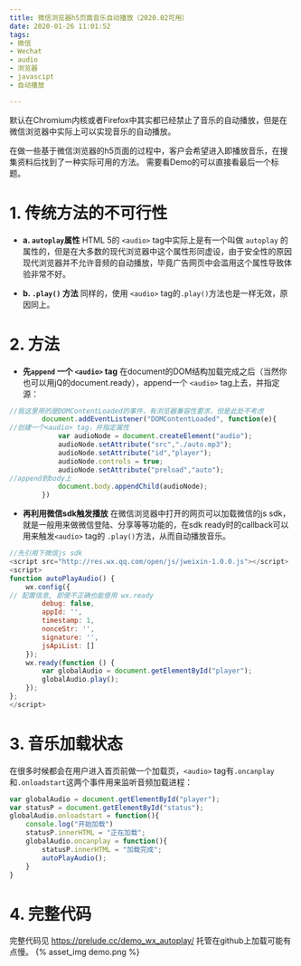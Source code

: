 ```yaml
---
title: 微信浏览器h5页面音乐自动播放（2020.02可用）
date: 2020-01-26 11:01:52
tags:
- 微信
- Wechat
- audio
- 浏览器
- javascipt
- 自动播放

---
```

默认在Chromium内核或者Firefox中其实都已经禁止了音乐的自动播放，但是在微信浏览器中实际上可以实现音乐的自动播放。

<!-- more -->

在做一些基于微信浏览器的h5页面的过程中，客户会希望进入即播放音乐，在搜集资料后找到了一种实际可用的方法。
需要看Demo的可以直接看最后一个标题。

# 1. 传统方法的不可行性

 - **a. ``autoplay``属性**
HTML 5的 ``<audio>`` tag中实际上是有一个叫做 ``autoplay`` 的属性的，但是在大多数的现代浏览器中这个属性形同虚设，由于安全性的原因现代浏览器并不允许音频的自动播放，毕竟广告网页中会滥用这个属性导致体验非常不好。

 - **b. ``.play()`` 方法**
同样的，使用 ``<audio>`` tag的``.play()``方法也是一样无效，原因同上。

# 2. 方法

 - **先``append`` 一个 ``<audio>`` tag**
在document的DOM结构加载完成之后（当然你也可以用jQ的document.ready），append一个 ``<audio>`` tag上去，并指定源：

```javascript
//我这里用的是DOMContentLoaded的事件，有浏览器兼容性要求，但是此处不考虑
        document.addEventListener("DOMContentLoaded", function(e){ 
//创建一个<audio> tag，并指定属性
            var audioNode = document.createElement("audio");
            audioNode.setAttribute("src","./auto.mp3");
            audioNode.setAttribute("id","player");
            audioNode.controls = true;
            audioNode.setAttribute("preload","auto");
//append到body上
            document.body.appendChild(audioNode);
        })
```

 - **再利用微信sdk触发播放**
 在微信浏览器中打开的网页可以加载微信的js sdk，就是一般用来做微信登陆、分享等等功能的，在sdk ready时的callback可以用来触发``<audio>`` tag的 ``.play()``方法，从而自动播放音乐。

```javascript
//先引用下微信js sdk
<script src="http://res.wx.qq.com/open/js/jweixin-1.0.0.js"></script>
<script>
function autoPlayAudio() {
    wx.config({
// 配置信息, 即使不正确也能使用 wx.ready
        debug: false,
        appId: '',
        timestamp: 1,
        nonceStr: '',
        signature: '',
        jsApiList: []
    });
    wx.ready(function () {
        var globalAudio = document.getElementById("player");
        globalAudio.play();
    });
};
</script>
```

# 3. 音乐加载状态

在很多时候都会在用户进入首页前做一个加载页，``<audio>`` tag有``.oncanplay``和``.onloadstart``这两个事件用来监听音频加载进程：
```javascript
var globalAudio = document.getElementById("player");
var statusP = document.getElementById("status");
globalAudio.onloadstart = function(){
    console.log("开始加载")
    statusP.innerHTML = "正在加载";
    globalAudio.oncanplay = function(){
        statusP.innerHTML = "加载完成";
        autoPlayAudio();
    }
}
```

# 4. 完整代码
完整代码见 https://prelude.cc/demo_wx_autoplay/ 托管在github上加载可能有点慢。
{% asset_img demo.png %}